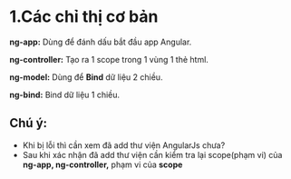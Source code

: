 # 1.Các chỉ thị cơ bản

**ng-app:** Dùng để  đánh dấu bắt đầu app Angular.
   
**ng-controller:** Tạo ra 1 scope trong 1 vùng 1 thẻ html.

**ng-model:**  Dùng để  **Bind** dữ liệu 2 chiều.

**ng-bind:** Bind dữ liệu 1 chiều.

## Chú ý:
- Khi bị lỗi thì cần xem đã add thư viện AngularJs chưa? 
- Sau khi xác nhận đã add thư viện cần kiểm tra lại scope(phạm vi) của **ng-app, ng-controller,** phạm vi của **scope**
 

